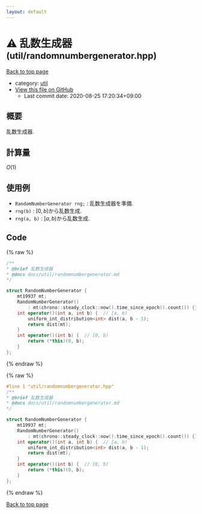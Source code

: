 ```yaml
---
layout: default
---
```


<!-- mathjax config similar to math.stackexchange -->
<script type="text/javascript" async
  src="https://cdnjs.cloudflare.com/ajax/libs/mathjax/2.7.5/MathJax.js?config=TeX-MML-AM_CHTML">
</script>
<script type="text/x-mathjax-config">
  MathJax.Hub.Config({
    TeX: { equationNumbers: { autoNumber: "AMS" }},
    tex2jax: {
      inlineMath: [ ['$','$'] ],
      processEscapes: true
    },
    "HTML-CSS": { matchFontHeight: false },
    displayAlign: "left",
    displayIndent: "2em"
  });
</script>

<script type="text/javascript" src="https://cdnjs.cloudflare.com/ajax/libs/jquery/3.4.1/jquery.min.js"></script>
<script src="https://cdn.jsdelivr.net/npm/jquery-balloon-js@1.1.2/jquery.balloon.min.js" integrity="sha256-ZEYs9VrgAeNuPvs15E39OsyOJaIkXEEt10fzxJ20+2I=" crossorigin="anonymous"></script>
<script type="text/javascript" src="../../assets/js/copy-button.js"></script>
<link rel="stylesheet" href="../../assets/css/copy-button.css" />


# :warning: 乱数生成器 <small>(util/randomnumbergenerator.hpp)</small>

<a href="../../index.html">Back to top page</a>

* category: <a href="../../index.html#05c7e24700502a079cdd88012b5a76d3">util</a>
* <a href="{{ site.github.repository_url }}/blob/master/util/randomnumbergenerator.hpp">View this file on GitHub</a>
    - Last commit date: 2020-08-25 17:20:34+09:00




## 概要

乱数生成器.

## 計算量

$O(1)$

## 使用例

* `RandomNumberGenerator rng;` : 乱数生成器を準備.
* `rng(b)` : $[0, b)$から乱数生成.
* `rng(a, b)` : $[a, b)$から乱数生成.


## Code

<a id="unbundled"></a>
{% raw %}
```cpp
/**
* @brief 乱数生成器
* @docs docs/util/randomnumbergenerator.md
*/

struct RandomNumberGenerator {
    mt19937 mt;
    RandomNumberGenerator()
        : mt(chrono::steady_clock::now().time_since_epoch().count()) {}
    int operator()(int a, int b) {  // [a, b)
        uniform_int_distribution<int> dist(a, b - 1);
        return dist(mt);
    }
    int operator()(int b) {  // [0, b)
        return (*this)(0, b);
    }
};

```
{% endraw %}

<a id="bundled"></a>
{% raw %}
```cpp
#line 1 "util/randomnumbergenerator.hpp"
/**
* @brief 乱数生成器
* @docs docs/util/randomnumbergenerator.md
*/

struct RandomNumberGenerator {
    mt19937 mt;
    RandomNumberGenerator()
        : mt(chrono::steady_clock::now().time_since_epoch().count()) {}
    int operator()(int a, int b) {  // [a, b)
        uniform_int_distribution<int> dist(a, b - 1);
        return dist(mt);
    }
    int operator()(int b) {  // [0, b)
        return (*this)(0, b);
    }
};

```
{% endraw %}

<a href="../../index.html">Back to top page</a>

